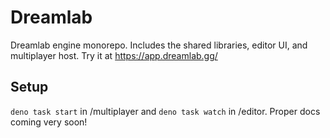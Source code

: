 # Dreamlab

Dreamlab engine monorepo. Includes the shared libraries, editor UI, and multiplayer host. Try it at https://app.dreamlab.gg/

## Setup

`deno task start` in /multiplayer and `deno task watch` in /editor. Proper docs coming very soon!
